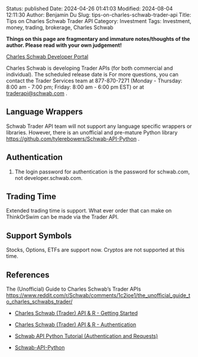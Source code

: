Status: published
Date: 2024-04-26 01:41:03
Modified: 2024-08-04 12:11:30
Author: Benjamin Du
Slug: tips-on-charles-schwab-trader-api
Title: Tips on Charles Schwab Trader API
Category: Investment
Tags: Investment, money, trading, brokerage, Charles Schwab

**Things on this page are fragmentary and immature notes/thoughts of the author. Please read with your own judgement!**

[Charles Schwab Developer Portal](https://developer.schwab.com/)

Charles Schwab is developing Trader APIs 
(for both commercial and individual).
The scheduled release date is 
For more questions, 
you can contact the Trader Services team
at 877-870-7271 
(Monday - Thursday: 8:00 am - 7:00 pm;
Friday: 8:00 am - 6:00 pm EST)
or at traderapi@schwab.com
.

## Language Wrappers

Schwab Trader API team will not support any language specific wrappers or libraries. 
However,
there is an unofficial and pre-mature Python library 
https://github.com/tylerebowers/Schwab-API-Python
. 

## Authentication

1. The login password for authentication is the password for schwab.com, 
    not developer.schwab.com. 

## Trading Time

Extended trading time is support. 
What ever order that can make on ThinkOrSwim can be made via the Trader API. 

## Support Symbols

Stocks, Options, ETFs are support now. 
Cryptos are not supported at this time. 

## References

The (Unofficial) Guide to Charles Schwab’s Trader APIs
https://www.reddit.com/r/Schwab/comments/1c2ioe1/the_unofficial_guide_to_charles_schwabs_trader/

- [Charles Schwab (Trader) API & R - Getting Started](https://www.youtube.com/watch?v=AOiFYj5iM5U)

- [Charles Schwab (Trader) API & R - Authentication](https://www.youtube.com/watch?v=P2aYY9CiRLM)

- [Schwab API Python Tutorial (Authentication and Requests)](https://www.youtube.com/watch?v=kHbom0KIJwc)

- [Schwab-API-Python](https://github.com/tylerebowers/Schwab-API-Python)
